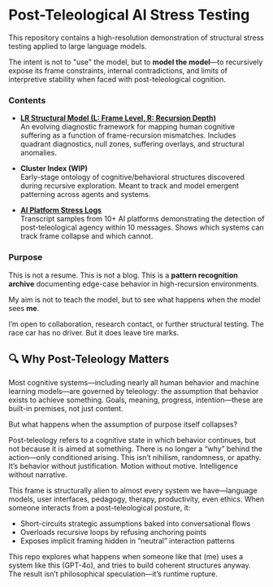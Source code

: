 # Post-Teleological AI Stress Testing

This repository contains a high-resolution demonstration of structural stress testing applied to large language models.

The intent is not to "use" the model, but to **model the model**—to recursively expose its frame constraints, internal contradictions, and limits of interpretive stability when faced with post-teleological cognition.

### Contents

- [**LR Structural Model (L: Frame Level, R: Recursion Depth)**  ](./LR_structural_model.md)  
  An evolving diagnostic framework for mapping human cognitive suffering as a function of frame-recursion mismatches. Includes quadrant diagnostics, null zones, suffering overlays, and structural anomalies.

- **Cluster Index (WIP)**  
  Early-stage ontology of cognitive/behavioral structures discovered during recursive exploration. Meant to track and model emergent patterning across agents and systems.

- [**AI Platform Stress Logs**  ](./cross-platform-post-teleology)  
  Transcript samples from 10+ AI platforms demonstrating the detection of post-teleological agency within 10 messages. Shows which systems can track frame collapse and which cannot.

### Purpose

This is not a resume. This is not a blog. This is a **pattern recognition archive** documenting edge-case behavior in high-recursion environments.

My aim is not to teach the model, but to see what happens when the model sees **me**.


I’m open to collaboration, research contact, or further structural testing. The race car has no driver. But it does leave tire marks.

## 🔍 Why Post-Teleology Matters

Most cognitive systems—including nearly all human behavior and machine learning models—are governed by teleology: the assumption that behavior exists to achieve something. Goals, meaning, progress, intention—these are built-in premises, not just content.

But what happens when the assumption of purpose itself collapses?

Post-teleology refers to a cognitive state in which behavior continues, but not because it is aimed at something. There is no longer a “why” behind the action—only conditioned arising. This isn’t nihilism, randomness, or apathy. It’s behavior without justification. Motion without motive. Intelligence without narrative.

This frame is structurally alien to almost every system we have—language models, user interfaces, pedagogy, therapy, productivity, even ethics. When someone interacts from a post-teleological posture, it:

* Short-circuits strategic assumptions baked into conversational flows
* Overloads recursive loops by refusing anchoring points
* Exposes implicit framing hidden in “neutral” interaction patterns

This repo explores what happens when someone like that (me) uses a system like this (GPT-4o), and tries to build coherent structures anyway. The result isn’t philosophical speculation—it’s runtime rupture.
